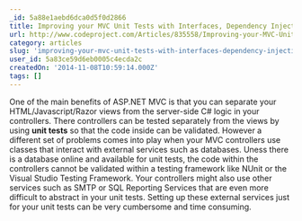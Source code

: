 ```yaml
---
_id: 5a88e1aebd6dca0d5f0d2866
title: Improving your MVC Unit Tests with Interfaces, Dependency Injection, and Mocking
url: http://www.codeproject.com/Articles/835558/Improving-your-MVC-Unit-Tests-with-Interfaces-Depe
category: articles
slug: 'improving-your-mvc-unit-tests-with-interfaces-dependency-injection-and-mocking'
user_id: 5a83ce59d6eb0005c4ecda2c
createdOn: '2014-11-08T10:59:14.000Z'
tags: []
---
```


One of the main benefits of ASP.NET MVC is that you can separate your HTML/Javascript/Razor views from the server-side C# logic in your controllers. There controllers can be tested separately from the views by using <strong>unit tests</strong> so that the code inside can be validated. However a different set of problems comes into play when your MVC controllers use classes that interact with external services such as databases. Uness there is a database online and available for unit tests, the code within the controllers cannot be validated within a testing framework like NUnit or the Visual Studio Testing Framework. Your controllers might also use other services such as SMTP or SQL Reporting Services that are even more difficult to abstract in your unit tests. Setting up these external services just for your unit tests can be very cumbersome and time consuming.
